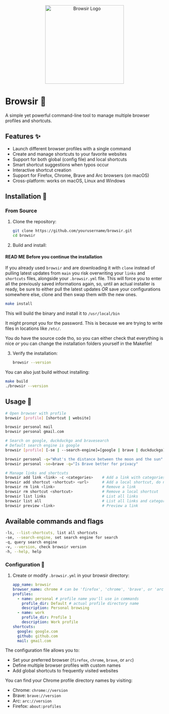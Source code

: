 <div align="center">
  <img src="https://github.com/user-attachments/assets/c531f18b-5886-464a-a189-971b39134aee" alt="Browsir Logo" width="250">
</div>

# Browsir 🎩

A simple yet powerful command-line tool to manage multiple browser profiles and shortcuts.

## Features ✨

- Launch different browser profiles with a single command
- Create and manage shortcuts to your favorite websites
- Support for both global (config file) and local shortcuts
- Smart shortcut suggestions when typos occur
- Interactive shortcut creation
- Support for Firefox, Chrome, Brave and Arc browsers (on macOS)
- Cross-platform: works on macOS, Linux and Windows

## Installation 🚀

### From Source

1. Clone the repository:

   ```bash
   git clone https://github.com/yourusername/browsir.git
   cd browsir
   ```

2. Build and install:

#### READ ME Before you continue the installation

If you already used `browsir` and are downloading it with `clone` instead of pulling latest updates from `main`
you risk overwriting your `links` and `shortcuts` files, alongside your `.browsir.yml` file. This will force you
to enter all the previously saved informations again, so, until an actual installer is ready, be sure to either pull the latest updates _OR_ save your configurations somewhere else, clone and then swap them with the new ones.

```bash
make install
```

This will build the binary and install it to `/usr/local/bin`

It might prompt you for the password. This is because we are trying to write files in locations like `/etc/`.

You do have the source code tho, so you can either check that everything is nice _or_ you can change the installation folders yourself in the Makefile!

3. Verify the installation:
   ```bash
   browsir --version
   ```

You can also just build without installing:

```bash
make build
./browsir --version
```

## Usage 📖

```bash
# Open browser with profile
browsir [profile] [shortcut | website]

browsir personal mail
browsir personal gmail.com

# Search on google, duckduckgo and bravesearch
# Default search engine is google
browsir [profile] [-se | --search-engine]=[google | brave | duckduckgo] -q=[your query]

browsir personal -q="What's the distance between the moon and the sun"
browsir personal -se=brave -q="Is Brave better for privacy"

# Manage links and shortcuts
browsir add link <link> -c <categories>    # Add a link with categories
browsir add shortcut <shortcut> <url>      # Add a local shortcut, do not include http:// or https://
browsir rm link <link>                     # Remove a link
browsir rm shortcut <shortcut>             # Remove a local shortcut
browsir list links                         # List all links
browsir list all                           # List all links and categories
browsir preview <link>                     # Preview a link
```

## Available commands and flags

```bash
-ls, --list-shortcuts, list all shortcuts
-se, --search-engine, set search engine for search
-q, query search engine
-v, --version, check browsir version
-h, --help, help
```

### Configuration 🔧

1. Create or modify `.browsir.yml` in your browsir directory:
   ```yaml
   app_name: browsir
   browser_name: chrome # can be 'firefox', 'chrome', 'brave', or 'arc'
   profiles:
     - name: personal # profile name you'll use in commands
       profile_dir: Default # actual profile directory name
       description: Personal browsing
     - name: work
       profile_dir: Profile 1
       description: Work profile
   shortcuts:
     google: google.com
     github: github.com
     mail: gmail.com
   ```

The configuration file allows you to:

- Set your preferred browser (`firefox`, `chrome`, `brave`, or `arc`)
- Define multiple browser profiles with custom names
- Add global shortcuts to frequently visited websites

You can find your Chrome profile directory names by visiting:

- Chrome: `chrome://version`
- Brave: `brave://version`
- Arc: `arc://version`
- Firefox: `about:profiles`
